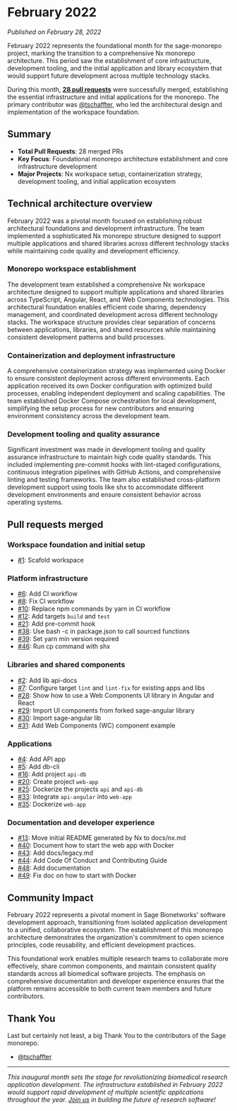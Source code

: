 # February 2022

_Published on February 28, 2022_

February 2022 represents the foundational month for the sage-monorepo project, marking the transition to a comprehensive Nx monorepo architecture. This period saw the establishment of core infrastructure, development tooling, and the initial application and library ecosystem that would support future development across multiple technology stacks.

During this month, **[28 pull requests](#pull-requests-merged)** were successfully merged, establishing the essential infrastructure and initial applications for the monorepo. The primary contributor was [@tschaffter](https://github.com/tschaffter), who led the architectural design and implementation of the workspace foundation.

## Summary

- **Total Pull Requests**: 28 merged PRs
- **Key Focus**: Foundational monorepo architecture establishment and core infrastructure development
- **Major Projects**: Nx workspace setup, containerization strategy, development tooling, and initial application ecosystem

## Technical architecture overview

February 2022 was a pivotal month focused on establishing robust architectural foundations and development infrastructure. The team implemented a sophisticated Nx monorepo structure designed to support multiple applications and shared libraries across different technology stacks while maintaining code quality and development efficiency.

### Monorepo workspace establishment

The development team established a comprehensive Nx workspace architecture designed to support multiple applications and shared libraries across TypeScript, Angular, React, and Web Components technologies. This architectural foundation enables efficient code sharing, dependency management, and coordinated development across different technology stacks. The workspace structure provides clear separation of concerns between applications, libraries, and shared resources while maintaining consistent development patterns and build processes.

### Containerization and deployment infrastructure

A comprehensive containerization strategy was implemented using Docker to ensure consistent deployment across different environments. Each application received its own Docker configuration with optimized build processes, enabling independent deployment and scaling capabilities. The team established Docker Compose orchestration for local development, simplifying the setup process for new contributors and ensuring environment consistency across the development team.

### Development tooling and quality assurance

Significant investment was made in development tooling and quality assurance infrastructure to maintain high code quality standards. This included implementing pre-commit hooks with lint-staged configurations, continuous integration pipelines with GitHub Actions, and comprehensive linting and testing frameworks. The team also established cross-platform development support using tools like shx to accommodate different development environments and ensure consistent behavior across operating systems.

## Pull requests merged

### Workspace foundation and initial setup

- [#1](https://github.com/Sage-Bionetworks/sage-monorepo/pull/1): Scafold workspace

### Platform infrastructure

- [#6](https://github.com/Sage-Bionetworks/sage-monorepo/pull/6): Add CI workflow
- [#8](https://github.com/Sage-Bionetworks/sage-monorepo/pull/8): Fix CI workflow
- [#10](https://github.com/Sage-Bionetworks/sage-monorepo/pull/10): Replace npm commands by yarn in CI workflow
- [#12](https://github.com/Sage-Bionetworks/sage-monorepo/pull/12): Add targets `build` and `test`
- [#21](https://github.com/Sage-Bionetworks/sage-monorepo/pull/21): Add pre-commit hook
- [#38](https://github.com/Sage-Bionetworks/sage-monorepo/pull/38): Use bash -c in package.json to call sourced functions
- [#39](https://github.com/Sage-Bionetworks/sage-monorepo/pull/39): Set yarn min version required
- [#46](https://github.com/Sage-Bionetworks/sage-monorepo/pull/46): Run cp command with shx

### Libraries and shared components

- [#2](https://github.com/Sage-Bionetworks/sage-monorepo/pull/2): Add lib api-docs
- [#7](https://github.com/Sage-Bionetworks/sage-monorepo/pull/7): Configure target `lint` and `lint-fix` for existing apps and libs
- [#28](https://github.com/Sage-Bionetworks/sage-monorepo/pull/28): Show how to use a Web Components UI library in Angular and React
- [#29](https://github.com/Sage-Bionetworks/sage-monorepo/pull/29): Import UI components from forked sage-angular library
- [#30](https://github.com/Sage-Bionetworks/sage-monorepo/pull/30): Import sage-angular lib
- [#31](https://github.com/Sage-Bionetworks/sage-monorepo/pull/31): Add Web Components (WC) component example

### Applications

- [#4](https://github.com/Sage-Bionetworks/sage-monorepo/pull/4): Add API app
- [#5](https://github.com/Sage-Bionetworks/sage-monorepo/pull/5): Add db-cli
- [#16](https://github.com/Sage-Bionetworks/sage-monorepo/pull/16): Add project `api-db`
- [#20](https://github.com/Sage-Bionetworks/sage-monorepo/pull/20): Create project `web-app`
- [#25](https://github.com/Sage-Bionetworks/sage-monorepo/pull/25): Dockerize the projects `api` and `api-db`
- [#33](https://github.com/Sage-Bionetworks/sage-monorepo/pull/33): Integrate `api-angular` into `web-app`
- [#35](https://github.com/Sage-Bionetworks/sage-monorepo/pull/35): Dockerize `web-app`

### Documentation and developer experience

- [#13](https://github.com/Sage-Bionetworks/sage-monorepo/pull/13): Move initial README generated by Nx to docs/nx.md
- [#40](https://github.com/Sage-Bionetworks/sage-monorepo/pull/40): Document how to start the web app with Docker
- [#43](https://github.com/Sage-Bionetworks/sage-monorepo/pull/43): Add docs/legacy.md
- [#44](https://github.com/Sage-Bionetworks/sage-monorepo/pull/44): Add Code Of Conduct and Contributing Guide
- [#48](https://github.com/Sage-Bionetworks/sage-monorepo/pull/48): Add documentation
- [#49](https://github.com/Sage-Bionetworks/sage-monorepo/pull/49): Fix doc on how to start with Docker

## Community Impact

February 2022 represents a pivotal moment in Sage Bionetworks' software development approach, transitioning from isolated application development to a unified, collaborative ecosystem. The establishment of this monorepo architecture demonstrates the organization's commitment to open science principles, code reusability, and efficient development practices.

This foundational work enables multiple research teams to collaborate more effectively, share common components, and maintain consistent quality standards across all biomedical software projects. The emphasis on comprehensive documentation and developer experience ensures that the platform remains accessible to both current team members and future contributors.

## Thank You

Last but certainly not least, a big Thank You to the contributors of the Sage monorepo.

- [@tschaffter](https://github.com/tschaffter)

---

_This inaugural month sets the stage for revolutionizing biomedical research application development. The infrastructure established in February 2022 would support rapid development of multiple scientific applications throughout the year. [Join us](https://github.com/Sage-Bionetworks/sage-monorepo) in building the future of research software!_
